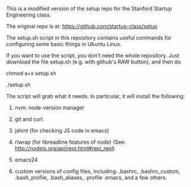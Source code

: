 This is a modified version of the setup repo for the Stanford
Startup Engineering class.  

The original repo is at: https://github.com/startup-class/setup

The setup.sh script in this repository contains useful 
commands for configuring some basic things in Ubuntu Linux.

If you want to use the script, you don't need the whole
repository.  Just download the file setup.sh (e.g. with github's 
RAW button), and then do

  chmod a+x setup.sh

  ./setup.sh

The script will grab what it needs.  In particular, it will
install the following:

1. nvm: node-version manager

2. git and curl.

3. jshint (for checking JS code in emacs)

4. rlwrap (for libreadline features of node)
(See: http://nodejs.org/api/repl.html#repl_repl)

5. emacs24

6. custom versions of config files, including:
.bashrc, .bashrc_custom, .bash_profile, .bash_aliases, .profile
.emacs, and a few others.



